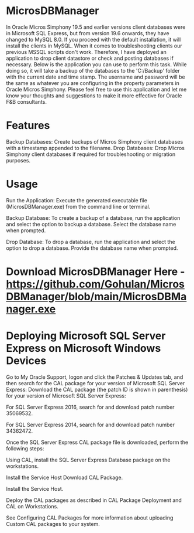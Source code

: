 # MicrosDBManager

In Oracle Micros Simphony 19.5 and earlier versions client databases were in Microsoft SQL Express, but from version 19.6 onwards, they have changed to MySQL 8.0. If you proceed with the default installation, it will install the clients in MySQL. When it comes to troubleshooting clients our previous MSSQL scripts don't work. Therefore, I have deployed an application to drop client datastore or check and posting databases if necessary. Below is the application you can use to perform this task. While doing so, it will take a backup of the databases to the 'C:/Backup' folder with the current date and time stamp. The username and password will be the same as whatever you are configuring in the property parameters in Oracle Micros Simphony. Please feel free to use this application and let me know your thoughts and suggestions to make it more effective for Oracle F&B consultants.

# Features
Backup Databases: Create backups of Micros Simphony client databases with a timestamp appended to the filename.
Drop Databases: Drop Micros Simphony client databases if required for troubleshooting or migration purposes.

# Usage
Run the Application: Execute the generated executable file (MicrosDBManager.exe) from the command line or terminal.

Backup Database: To create a backup of a database, run the application and select the option to backup a database. Select the database name when prompted.

Drop Database: To drop a database, run the application and select the option to drop a database. Provide the database name when prompted.

# Download MicrosDBManager Here - https://github.com/Gohulan/MicrosDBManager/blob/main/MicrosDBManager.exe

# Deploying Microsoft SQL Server Express on Microsoft Windows Devices

Go to My Oracle Support, logon and click the Patches & Updates tab, and then search for the CAL package for your version of Microsoft SQL Server Express: Download the CAL package (the patch ID is shown in parenthesis) for your version of Microsoft SQL Server Express:

For SQL Server Express 2016, search for and download patch number 35069532.

For SQL Server Express 2014, search for and download patch number 34362472.

Once the SQL Server Express CAL package file is downloaded, perform the following steps:

Using CAL, install the SQL Server Express Database package on the workstations.

Install the Service Host Download CAL Package.

Install the Service Host.

Deploy the CAL packages as described in CAL Package Deployment and CAL on Workstations.

See Configuring CAL Packages for more information about uploading Custom CAL packages to your system.


